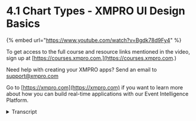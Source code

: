 # 4.1 Chart Types - XMPRO UI Design Basics
{% embed url="https://www.youtube.com/watch?v=Bgdk78d9Fy4" %}

To get access to the full course and resource links mentioned in the video, sign up at [https://courses.xmpro.com.](https://courses.xmpro.com.)

Need help with creating your XMPRO apps? Send an email to support@xmpro.com

Go to [https://xmpro.com](https://xmpro.com) if you want to learn more about how you can build real-time applications with our Event Intelligence Platform.
<details>
<summary>Transcript</summary>if you're taking this course to get

better at building apps with the xmpro

app designer

it's important to have a good

understanding of data visualization

most of your interfaces will probably

consist of many different charts

and interface elements that you'll need

to choose and style appropriately

so let's look at when to choose which

type of chart

if you want to measure a change over a

period of time there are four types of

charts that are ideal for the scenario

to show trends or compare across

categories over a period of time

you can choose either a line chart a bar

chart

stacked bar or an area chart

now if you want to compare multiple

distinct categories with each other

you have four different options a bar

chart

a grouped bar chart bubble chart or a

multi-line chart

and if you're looking at comparing how

partial elements add up to a total

you can either use a stacked bar a pie

chart a doughnut chart or a stacked area

chart

and if you're looking to show

correlation between two or more

variables

you can use a scatter plot a bubble

chart or a column and line chart

now if you're looking for more resources

on this topic i highly recommend the

data visualization page on material.io

stick around for the next lesson which

is our final one on chart styling
</details>